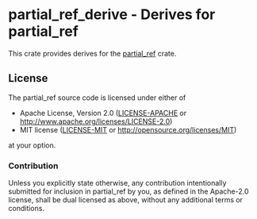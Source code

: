 # partial_ref_derive - Derives for partial_ref

This crate provides derives for the [partial_ref] crate.

## License

The partial_ref source code is licensed under either of

  * Apache License, Version 2.0
    ([LICENSE-APACHE](LICENSE-APACHE) or
    http://www.apache.org/licenses/LICENSE-2.0)
  * MIT license
    ([LICENSE-MIT](LICENSE-MIT) or http://opensource.org/licenses/MIT)

at your option.

### Contribution

Unless you explicitly state otherwise, any contribution intentionally submitted
for inclusion in partial_ref by you, as defined in the Apache-2.0 license,
shall be dual licensed as above, without any additional terms or conditions.

[partial_ref]:https://crates.io/crates/partial_ref
